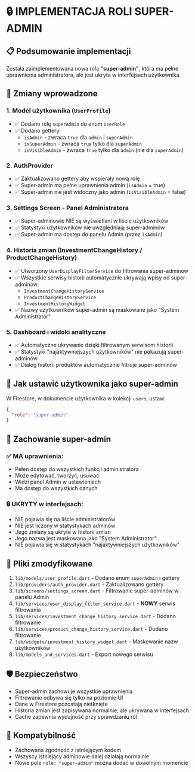 # 🔒 IMPLEMENTACJA ROLI SUPER-ADMIN

## 📋 Podsumowanie implementacji

Została zaimplementowana nowa rola **"super-admin"**, która ma pełne uprawnienia administratora, ale jest ukryta w interfejsach użytkownika.

## 🎯 Zmiany wprowadzone

### 1. Model użytkownika (`UserProfile`)
- ✅ Dodano rolę `superAdmin` do enum `UserRole`
- ✅ Dodano gettery:
  - `isAdmin` - zwraca `true` dla `admin` i `superAdmin`
  - `isSuperAdmin` - zwraca `true` tylko dla `superAdmin`
  - `isVisibleAdmin` - zwraca `true` tylko dla `admin` (nie dla `superAdmin`)

### 2. AuthProvider
- ✅ Zaktualizowano gettery aby wspierały nową rolę
- ✅ Super-admin ma pełne uprawnienia admin (`isAdmin` = true)
- ✅ Super-admin nie jest widoczny jako admin (`isVisibleAdmin` = false)

### 3. Settings Screen - Panel Administratora
- ✅ Super-adminowie NIE są wyświetlani w liście użytkowników
- ✅ Statystyki użytkowników nie uwzględniają super-adminów
- ✅ Super-admin ma dostęp do panelu Admin (przez `isAdmin`)

### 4. Historia zmian (InvestmentChangeHistory / ProductChangeHistory)
- ✅ Utworzony `UserDisplayFilterService` do filtrowania super-adminów
- ✅ Wszystkie serwisy historii automatycznie ukrywają wpisy od super-adminów:
  - `InvestmentChangeHistoryService`
  - `ProductChangeHistoryService`
  - `InvestmentHistoryWidget`
- ✅ Nazwy użytkowników super-admin są maskowane jako "System Administrator"

### 5. Dashboard i widoki analityczne
- ✅ Automatyczne ukrywanie dzięki filtrowanym serwisom historii
- ✅ Statystyki "najaktywniejszych użytkowników" nie pokazują super-adminów
- ✅ Dialog historii produktów automatycznie filtruje super-adminów

## 🔧 Jak ustawić użytkownika jako super-admin

W Firestore, w dokumencie użytkownika w kolekcji `users`, ustaw:
```json
{
  "role": "super-admin"
}
```

## 🎯 Zachowanie super-admin

### ✅ MA uprawnienia:
- Pełen dostęp do wszystkich funkcji administratora
- Może edytować, tworzyć, usuwać
- Widzi panel Admin w ustawieniach
- Ma dostęp do wszystkich danych

### 🔒 UKRYTY w interfejsach:
- NIE pojawia się na liście administratorów
- NIE jest liczony w statystykach adminów
- Jego zmiany są ukryte w historii zmian
- Jego nazwa jest maskowana jako "System Administrator"
- NIE pojawia się w statystykach "najaktywniejszych użytkowników"

## 📁 Pliki zmodyfikowane

1. `lib/models/user_profile.dart` - Dodano enum `superAdmin` i gettery
2. `lib/providers/auth_provider.dart` - Zaktualizowano gettery
3. `lib/screens/settings_screen.dart` - Filtrowanie super-adminów w panelu Admin
4. `lib/services/user_display_filter_service.dart` - **NOWY** serwis filtrowania
5. `lib/services/investment_change_history_service.dart` - Dodano filtrowanie
6. `lib/services/product_change_history_service.dart` - Dodano filtrowanie
7. `lib/widgets/investment_history_widget.dart` - Maskowanie nazw użytkowników
8. `lib/models_and_services.dart` - Export nowego serwisu

## 🛡️ Bezpieczeństwo

- Super-admin zachowuje wszystkie uprawnienia
- Filtrowanie odbywa się tylko na poziomie UI
- Dane w Firestore pozostają nietknięte
- Historia zmian jest zapisywana normalnie, ale ukrywana w interfejsach
- Cache zapewnia wydajność przy sprawdzaniu ról

## 🔄 Kompatybilność

- Zachowana zgodność z istniejącym kodem
- Wszyscy istniejący adminowie dalej działają normalnie
- Nowe pole `role: "super-admin"` można dodać w dowolnym momencie